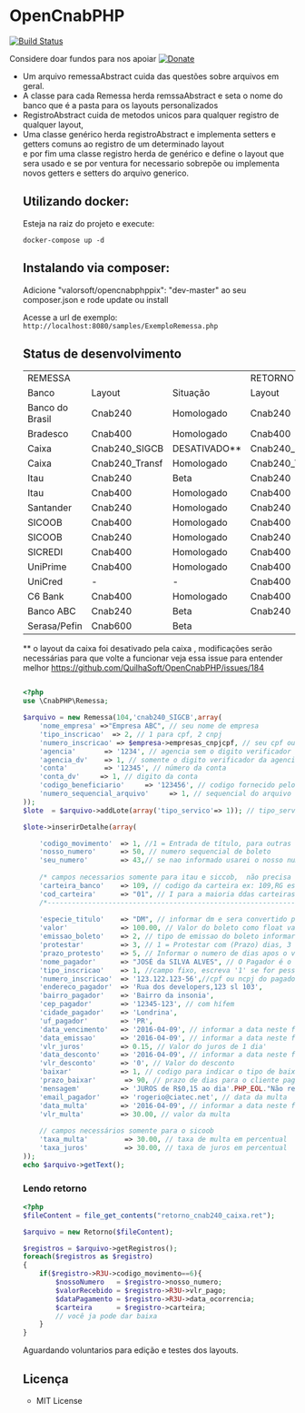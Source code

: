 ﻿# OpenCnabPHP 
[![Build Status](https://travis-ci.org/QuilhaSoft/OpenCnabPHP.svg?branch=master)](https://travis-ci.org/QuilhaSoft/OpenCnabPHP)

Considere doar fundos para nos apoiar
[![Donate](https://img.shields.io/badge/Donate-PayPal-green.svg)](https://www.paypal.com/donate/?business=3YSS8XCE35JFG&no_recurring=0&item_name=Ajude+a+Impulsionar+nosso+projeto&currency_code=BRL)

<ul>
<li>
Um arquivo remessaAbstract cuida das questões sobre arquivos em geral.
</li>
<li>
A classe para cada Remessa herda remssaAbstract e seta o nome do banco que é a pasta para os layouts personalizados
</li>
<li>
RegistroAbstract cuida de metodos unicos para qualquer registro de qualquer layout,
</li>
<li>
Uma classe genérico herda registroAbstract e implementa setters e getters comuns ao registro de um determinado layout
</li>
e por fim uma classe registro herda de genérico e define o layout que sera usado e se por ventura for necessario sobrepõe ou implementa novos getters e setters do arquivo generico.
</li><br>

## Utilizando docker:
Esteja na raiz do projeto e execute:
```shell
docker-compose up -d
```
## Instalando via composer:

Adicione "valorsoft/opencnabphppix": "dev-master" ao seu composer.json e rode update ou install

Acesse a url de exemplo: 
`http://localhost:8080/samples/ExemploRemessa.php`

## Status de desenvolvimento
<table>
    <tr>
        <td colspan="3" >
            REMESSA
        </td>
        <td colspan="2">
            RETORNO
        </td>
    </tr>
    <tr>
        <td >
            Banco
        </td>
        <td>
            Layout
        </td>
        <td>
           Situação 
        </td>
        <td>
            Layout
        </td>
        <td>
           Situação 
        </td>
    </tr>
    <tr>
        <td>
            Banco do Brasil
        </td>
        <td>
            Cnab240
        </td>
        <td>
            Homologado
        </td>
        <td>
            Cnab240
        </td>
        <td>
            Beta
        </td>
    </tr>
    <tr>
        <td>
            Bradesco
        </td>
        <td>
            Cnab400
        </td>
        <td>
            Homologado
        </td>
        <td>
            Cnab400
        </td>
        <td>
            Beta (pix)
        </td>
    </tr>
    <tr>
        <td>
            Caixa
        </td>
        <td>
            Cnab240_SIGCB
        </td>
        <td>
            DESATIVADO**
        </td>
        <td>
            Cnab240_SIGCB
        </td>
        <td>
            Homologado
        </td>
    </tr>
    <tr>
        <td>
            Caixa
        </td>
        <td>
            Cnab240_Transf
        </td>
        <td>
            Homologado
        </td>
        <td>
            Cnab240_Transf
        </td>
        <td>
            Homologado
        </td>
    </tr>
    <tr>
        <td>
            Itau
        </td>
        <td>
            Cnab240
        </td>
        <td>
            Beta
        </td>
        <td>
            Cnab240
        </td>
        <td>
            Beta
        </td>
    </tr>
    <tr>
        <td>
            Itau
        </td>
        <td>
            Cnab400
        </td>
        <td>
            Homologado
        </td>
        <td>
            Cnab400
        </td>
        <td>
            Homologado
        </td>
    </tr>
    <tr>
        <td>
            Santander
        </td>
        <td>
            Cnab240
        </td>
        <td>
            Homologado
        </td>
        <td>
           Cnab240 
        </td>
        <td>
            Beta
        </td>
    </tr>
    <tr>
        <td>
            SICOOB
        </td>
        <td>
            Cnab400
        </td>
        <td>
            Homologado
        </td>
        <td>
            Cnab400
        </td>
        <td>
            Homologado
        </td>
    </tr>
    <tr>
        <td>
            SICOOB
        </td>
        <td>
            Cnab240
        </td>
        <td>
            Homologado
        </td>
        <td>
            Cnab240
        </td>
        <td>
            Homologado
        </td>
    </tr>
    <tr>
        <td>
            SICREDI
        </td>
        <td>
            Cnab400
        </td>
        <td>
            Homologado
        </td>
        <td>
            Cnab400
        </td>
        <td>
            Beta
        </td>
    </tr>
    <tr>
        <td>
            UniPrime
        </td>
        <td>
            Cnab400
        </td>
        <td>
            Homologado
        </td>
        <td>
            Cnab400
        </td>
        <td>
            Beta
        </td>
    </tr>
    <tr>
        <td>
            UniCred
        </td>
        <td>
            -
        </td>
        <td>
            -
        </td>
        <td>
            Cnab400
        </td>
        <td>
            Homologado
        </td>
    </tr>
    <tr>
        <td>
            C6 Bank
        </td>
        <td>
            Cnab400
        </td>
        <td>
            Homologado
        </td>
        <td>
            Cnab400
        </td>
        <td>
            Homologado
        </td>
    </tr>    
    <tr>
        <td>
            Banco ABC
        </td>
        <td>
            Cnab240
        </td>
        <td>
            Beta
        </td>
        <td>
            Cnab240
        </td>
        <td>
            Beta
        </td>
    </tr>  
    <tr>
        <td>
            Serasa/Pefin
        </td>
        <td>
            Cnab600
        </td>
        <td colspan="4">
            Beta
        </td>
    </tr>  
</table>

** o layout da caixa foi desativado pela caixa , modificações serão necessárias para que volte a funcionar
veja essa issue para entender melhor
https://github.com/QuilhaSoft/OpenCnabPHP/issues/184

```php

<?php
use \CnabPHP\Remessa;

$arquivo = new Remessa(104,'cnab240_SIGCB',array(
    'nome_empresa' =>"Empresa ABC", // seu nome de empresa
    'tipo_inscricao'  => 2, // 1 para cpf, 2 cnpj 
    'numero_inscricao' => $empresa->empresas_cnpjcpf, // seu cpf ou cnpj completo
    'agencia'       => '1234', // agencia sem o digito verificador 
    'agencia_dv'    => 1, // somente o digito verificador da agencia 
    'conta'         => '12345', // número da conta
    'conta_dv'     => 1, // digito da conta
    'codigo_beneficiario'     => '123456', // codigo fornecido pelo banco
    'numero_sequencial_arquivo'     => 1, // sequencial do arquivo um numero novo para cada arquivo gerado
));
$lote  = $arquivo->addLote(array('tipo_servico'=> 1)); // tipo_servico  = 1 para cobrança registrada, 2 para sem registro

$lote->inserirDetalhe(array(

    'codigo_movimento'  => 1, //1 = Entrada de título, para outras opçoes ver nota explicativa C004 manual Cnab_SIGCB na pasta docs
    'nosso_numero'      => 50, // numero sequencial de boleto
    'seu_numero'        => 43,// se nao informado usarei o nosso numero 
    
    /* campos necessarios somente para itau e siccob,  não precisa comentar se for outro layout    */
    'carteira_banco'    => 109, // codigo da carteira ex: 109,RG esse vai o nome da carteira no banco
    'cod_carteira'      => "01", // I para a maioria ddas carteiras do itau
    /*----------------------------------------------------------------------------------------    */
     
    'especie_titulo'    => "DM", // informar dm e sera convertido para codigo em qualquer laytou conferir em especie.php
    'valor'             => 100.00, // Valor do boleto como float valido em php
    'emissao_boleto'    => 2, // tipo de emissao do boleto informar 2 para emissao pelo beneficiario e 1 para emissao pelo banco
    'protestar'         => 3, // 1 = Protestar com (Prazo) dias, 3 = Devolver após (Prazo) dias
    'prazo_protesto'    => 5, // Informar o numero de dias apos o vencimento para iniciar o protesto
    'nome_pagador'      => "JOSÉ da SILVA ALVES", // O Pagador é o cliente, preste atenção nos campos abaixo
    'tipo_inscricao'    => 1, //campo fixo, escreva '1' se for pessoa fisica, 2 se for pessoa juridica
    'numero_inscricao'  => '123.122.123-56',//cpf ou ncpj do pagador
    'endereco_pagador'  => 'Rua dos developers,123 sl 103',
    'bairro_pagador'    => 'Bairro da insonia',
    'cep_pagador'       => '12345-123', // com hífem
    'cidade_pagador'    => 'Londrina',
    'uf_pagador'        => 'PR',
    'data_vencimento'   => '2016-04-09', // informar a data neste formato
    'data_emissao'      => '2016-04-09', // informar a data neste formato
    'vlr_juros'         => 0.15, // Valor do juros de 1 dia'
    'data_desconto'     => '2016-04-09', // informar a data neste formato
    'vlr_desconto'      => '0', // Valor do desconto
    'baixar'            => 1, // codigo para indicar o tipo de baixa '1' (Baixar/ Devolver) ou '2' (Não Baixar / Não Devolver)
    'prazo_baixar'       => 90, // prazo de dias para o cliente pagar após o vencimento
    'mensagem'          => 'JUROS de R$0,15 ao dia'.PHP_EOL."Não receber apos 30 dias",
    'email_pagador'     => 'rogerio@ciatec.net', // data da multa
    'data_multa'        => '2016-04-09', // informar a data neste formato, // data da multa
    'vlr_multa'         => 30.00, // valor da multa
    
    // campos necessários somente para o sicoob
    'taxa_multa'         => 30.00, // taxa de multa em percentual
    'taxa_juros'         => 30.00, // taxa de juros em percentual
));        
echo $arquivo->getText();
```

<line>
<h3>Lendo retorno</h3>

```php
<?php
$fileContent = file_get_contents("retorno_cnab240_caixa.ret");

$arquivo = new Retorno($fileContent);

$registros = $arquivo->getRegistros();
foreach($registros as $registro)
{
    if($registro->R3U->codigo_movimento==6){
        $nossoNumero   = $registro->nosso_numero;
        $valorRecebido = $registro->R3U->vlr_pago;
        $dataPagamento = $registro->R3U->data_ocorrencia;
        $carteira      = $registro->carteira;
        // você ja pode dar baixa
    }
}
```

Aguardando voluntarios para edição e testes dos layouts.

## Licença

* MIT License
